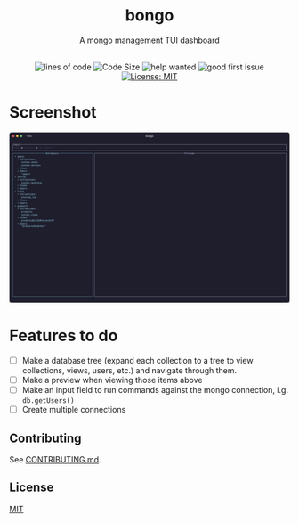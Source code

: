 

<div align="center">
<h1> bongo </h1>
A mongo management TUI dashboard <br>

<br>

![lines of code](https://sloc.xyz/github/vaaleyard/bongo) ![Code Size](https://img.shields.io/github/languages/code-size/vaaleyard/bongo) ![help wanted](https://img.shields.io/github/labels/vaaleyard/bongo/help%20wanted) ![good first issue](https://img.shields.io/github/labels/vaaleyard/bongo/good%20first%20issue) [![License: MIT](https://img.shields.io/badge/License-MIT-blue.svg)](./LICENSE)

</div> 

# Screenshot
![screenshot](./assets/screenshot.png)

# Features to do
- [ ] Make a database tree (expand each collection to a tree to view collections, views, users, etc.)
and navigate through them.  
- [ ] Make a preview when viewing those items above  
- [ ] Make an input field to run commands against the mongo connection, i.g. `db.getUsers()`  
- [ ] Create multiple connections

## Contributing
See [CONTRIBUTING.md](./CONTRIBUTING.md).

## License
[MIT](./LICENSE)
